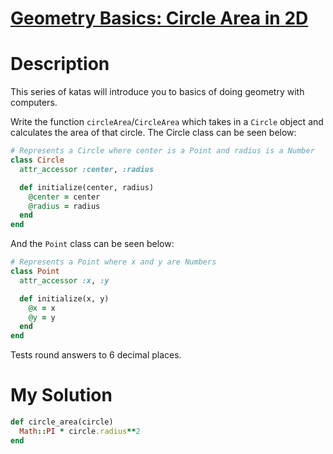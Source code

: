 # [Geometry Basics: Circle Area in 2D](https://www.codewars.com/kata/58e3f824a33b52c1dc0001c0)

# Description

This series of katas will introduce you to basics of doing geometry with computers.

Write the function `circleArea`/`CircleArea` which takes in a `Circle` object and calculates the area of that circle.
The Circle class can be seen below:

```ruby
# Represents a Circle where center is a Point and radius is a Number
class Circle
  attr_accessor :center, :radius

  def initialize(center, radius)
    @center = center
    @radius = radius
  end
end
```

And the `Point` class can be seen below:

```ruby
# Represents a Point where x and y are Numbers
class Point
  attr_accessor :x, :y

  def initialize(x, y)
    @x = x
    @y = y
  end
end
```

Tests round answers to 6 decimal places.

# My Solution

```ruby
def circle_area(circle)
  Math::PI * circle.radius**2
end
```
